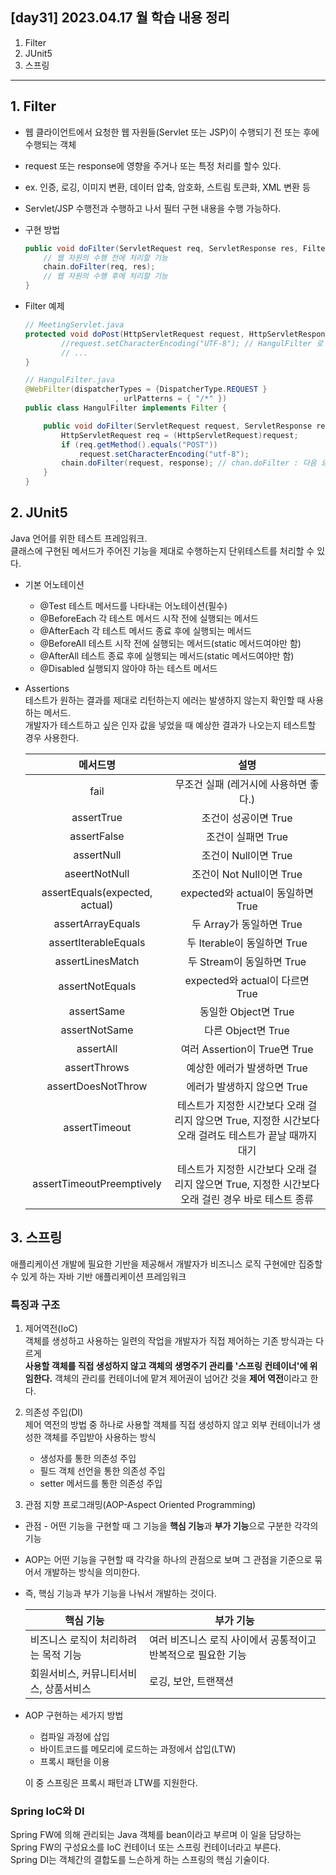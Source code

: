 ## [day31] 2023.04.17 월 학습 내용 정리
1. Filter
2. JUnit5
3. 스프링
---
## 1. Filter  
- 웹 클라이언트에서 요청한 웹 자원들(Servlet 또는 JSP)이 수행되기 전 또는 후에 수행되는 객체
- request 또는 response에 영향을 주거나 또는 특정 처리를 할수 있다.
- ex. 인증, 로깅, 이미지 변환, 데이터 압축, 암호화, 스트림 토큰화, XML 변환 등
- Servlet/JSP 수행전과 수행하고 나서 필터 구현 내용을 수행 가능하다.
- 구현 방법
    ```java
    public void doFilter(ServletRequest req, ServletResponse res, FilterChain chain) throws IOException, ServletException {
        // 웹 자원의 수행 전에 처리할 기능
        chain.doFilter(req, res);
        // 웹 자원의 수행 후에 처리할 기능
    }
    ```

- Filter 예제
    ```java
    // MeetingServlet.java
    protected void doPost(HttpServletRequest request, HttpServletResponse response) throws ServletException, IOException {
            //request.setCharacterEncoding("UTF-8"); // HangulFilter 로 대체
            // ...
    }
    ```
    ```java
    // HangulFilter.java
    @WebFilter(dispatcherTypes = {DispatcherType.REQUEST }
                        , urlPatterns = { "/*" })
    public class HangulFilter implements Filter {

        public void doFilter(ServletRequest request, ServletResponse response, FilterChain chain) throws IOException, ServletException {
            HttpServletRequest req = (HttpServletRequest)request;
            if (req.getMethod().equals("POST"))
                request.setCharacterEncoding("utf-8");
            chain.doFilter(request, response); // chan.doFilter : 다음 요청을 수행(없으면 필터만 수행되고 끝난다)
        }
    }
    ```

## 2. JUnit5  
Java 언어를 위한 테스트 프레임워크.  
클래스에 구현된 메서드가 주어진 기능을 제대로 수행하는지 단위테스트를 처리할 수 있다.

- 기본 어노테이션
    - @Test 테스트 메서드를 나타내는 어노테이션(필수)
    - @BeforeEach 각 테스트 메서드 시작 전에 실행되는 메서드
    - @AfterEach 각 테스트 메서드 종료 후에 실행되는 메서드
    - @BeforeAll 테스트 시작 전에 실행되는 메서드(static 메서드여야만 함)
    - @AfterAll 테스트 종료 후에 실행되는 메서드(static 메서드여야만 함)
    - @Disabled 실행되지 않아야 하는 테스트 메서드

- Assertions  
테스트가 원하는 결과를 제대로 리턴하는지 에러는 발생하지 않는지 확인할 때 사용하는 메서드.  
개발자가 테스트하고 싶은 인자 값을 넣었을 때 예상한 결과가 나오는지 테스트할 경우 사용한다.

    |메서드명|설명|
    |:--:|:--:|
    |fail|무조건 실패 (레거시에 사용하면 좋다.)|
    |assertTrue|조건이 성공이면 True|
    |assertFalse|조건이 실패면 True|
    |assertNull|조건이 Null이면 True|
    |aseertNotNull|조건이 Not Null이면 True|
    |assertEquals(expected, actual)|expected와 actual이 동일하면 True|
    |assertArrayEquals|두 Array가 동일하면 True|
    |assertIterableEquals|두 Iterable이 동일하면 True|
    |assertLinesMatch|두 Stream이 동일하면 True|
    |assertNotEquals|expected와 actual이 다르면 True|
    |assertSame|동일한 Object면 True|
    |assertNotSame|다른 Object면 True|
    |assertAll|여러 Assertion이 True면 True|
    |assertThrows|예상한 에러가 발생하면 True|
    |assertDoesNotThrow|에러가 발생하지 않으면 True|
    |assertTimeout|테스트가 지정한 시간보다 오래 걸리지 않으면 True, 지정한 시간보다 오래 걸려도 테스트가 끝날 때까지 대기|
    |assertTimeoutPreemptively|테스트가 지정한 시간보다 오래 걸리지 않으면 True, 지정한 시간보다 오래 걸린 경우 바로 테스트 종류|

## 3. 스프링  
애플리케이션 개발에 필요한 기반을 제공해서 개발자가 비즈니스 로직 구현에만 집중할 수 있게 하는 자바 기반 애플리케이션 프레임워크  
### 특징과 구조
1. 제어역전(IoC)  
객체를 생성하고 사용하는 일련의 작업을 개발자가 직접 제어하는 기존 방식과는 다르게   
**사용할 객체를 직접 생성하지 않고 객체의 생명주기 관리를 '스프링 컨테이너'에 위임한다.**
객체의 관리를 컨테이너에 맡겨 제어권이 넘어간 것을 **제어 역전**이라고 한다.
2. 의존성 주입(DI)  
제어 역전의 방법 중 하나로 사용할 객체를 직접 생성하지 않고 외부 컨테이너가 생성한 객체를 주입받아 사용하는 방식
    - 생성자를 통한 의존성 주입
    - 필드 객체 선언을 통한 의존성 주입
    - setter 메서드를 통한 의존성 주입

3. 관점 지향 프로그래밍(AOP-Aspect Oriented Programming)  
- 관점 - 어떤 기능을 구현할 때 그 기능을 **핵심 기능**과 **부가 기능**으로 구분한 각각의 기능  
- AOP는 어떤 기능을 구현할 때 각각을 하나의 관점으로 보며 그 관점을 기준으로 묶어서 개발하는 방식을 의미한다.  
- 즉, 핵심 기능과 부가 기능을 나눠서 개발하는 것이다.

    |핵심 기능|부가 기능|
    |--|--|
    |비즈니스 로직이 처리하려는 목적 기능|여러 비즈니스 로직 사이에서 공통적이고 반복적으로 필요한 기능|
    |회원서비스, 커뮤니티서비스, 상품서비스|로깅, 보안, 트랜잭션|

- AOP 구현하는 세가지 방법
    - 컴파일 과정에 삽입
    - 바이트코드를 메모리에 로드하는 과정에서 삽입(LTW)
    - 프록시 패턴을 이용  

     이 중 스프링은 프록시 패턴과 LTW를 지원한다.

### Spring IoC와 DI
Spring FW에 의해 관리되는 Java 객체를 bean이라고 부르며 이 일을 담당하는 Spring FW의 구성요소를 IoC 컨테이너 또는 스프링 컨테이너라고 부른다.  
Spring DI는 객체간의 결합도를 느슨하게 하는 스프링의 핵심 기술이다.

